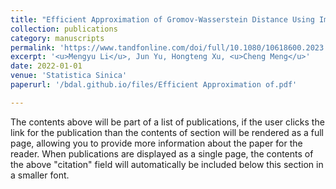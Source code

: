 ```yaml
---
title: "Efficient Approximation of Gromov-Wasserstein Distance Using Importance Sparsification"
collection: publications
category: manuscripts
permalink: 'https://www.tandfonline.com/doi/full/10.1080/10618600.2023.2165500'
excerpt: '<u>Mengyu Li</u>, Jun Yu, Hongteng Xu, <u>Cheng Meng</u>'
date: 2022-01-01
venue: 'Statistica Sinica'
paperurl: '/bdal.github.io/files/Efficient Approximation of.pdf'

---
```


The contents above will be part of a list of publications, if the user clicks the link for the publication than the contents of section will be rendered as a full page, allowing you to provide more information about the paper for the reader. When publications are displayed as a single page, the contents of the above "citation" field will automatically be included below this section in a smaller font.